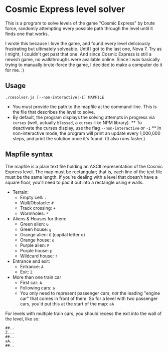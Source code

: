# Cosmic Express level solver

This is a program to solve levels of the game "Cosmic Express" by brute force,
randomly attempting every possible path through the level until it finds one
that works.

I wrote this because I love the game, and found every level deliciously
frustrating but ultimately solveable. Until I got to the last one, Nova 7.
Try as I might, I couldn't get past that one. And since Cosmic Express is still
a newish game, no walkthroughs were available online. Since I was basically
trying to manually brute-force the game, I decided to make a computer do it
for me. :)

## Usage

`./cesolver.js [--non-interactive|-I] MAPFILE`

* You must provide the path to the mapfile at the command-line. This is the
file that describes the level to solve.
* By default, the program displays the solving attempts in progress via `curses`
(well, actually `blessed`, a `curses`-like NPM library).
** To deactivate the curses display, use the flag `--non-interactive` or `-I`
** In non-interactive mode, the program will print an update every 1,000,000
steps, and print the solution once it's found. (It also runs faster.)

## Mapfile syntax

The mapfile is a plain text file holding an ASCII representation of the Cosmic 
Express level. The map must be rectangular; that is, each line of the text file
must be the same length. If you're dealing with a level that doesn't have a
square floor, you'll need to pad it out into a rectangle using `#` walls.

* Terrain:
  * Empty cell: `.`
  * Wall/Obstacle: `#`
  * Track crossing: `+`
  * Wormholes: `*`
* Aliens & Houses for them:
  * Green alien: `G`
  * Green house: `g`
  * Orange alien: `O` (capital letter o)
  * Orange house: `o`
  * Purple alien: `P`
  * Purple house: `p`
  * Wildcard house: `?`
* Entrance and exit:
  * Entrance: `A`
  * Exit: `Z`
* More than one train car
  * First car: `A`
  * Following cars: `a`
  * You only need to represent passenger cars, *not* the leading "engine car" that comes in front of them. So for a level with two passenger cars, you'd put this at the start of the map: `aA`

For levels with multiple train cars, you should recess the exit into the wall of the
level, like so:

```
##..
Z...
##..
aA..
##..
```